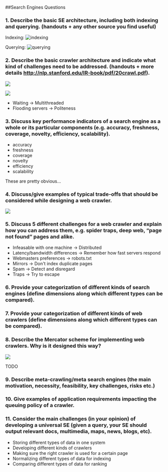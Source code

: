 ##Search Engines Questions

### 1. Describe the basic SE architecture, including both indexing and querying. (handouts + any other source you find useful)

Indexing: ![indexing](http://img.ctrlv.in/img/15/01/17/54ba70cb85d33.png)

Querying: ![querying](http://img.ctrlv.in/img/15/01/17/54ba7117671ed.png)

### 2. Describe the basic crawler architecture and indicate what kind of challenges need to be addressed. (handouts + more details http://nlp.stanford.edu/IR-book/pdf/20crawl.pdf).

![](http://img.ctrlv.in/img/15/01/17/54ba7180e1917.png)

![](http://img.ctrlv.in/img/15/01/17/54ba72991dc35.png)

* Waiting -> Multithreaded
* Flooding servers -> Politeness

### 3. Discuss key performance indicators of a search engine as a whole or its particular components (e.g. accuracy, freshness, coverage, novelty, efficiency, scalability).

* accuracy
* freshness
* coverage
* novelty
* efficiency
* scalability

These are pretty obvious...

### 4. Discuss/give examples of typical trade-offs that should be considered while designing a web crawler.

![](http://img.ctrlv.in/img/15/01/17/54ba746a11eff.png)

### 5. Discuss 5 different challenges for a web crawler and explain how you can address them, e.g. spider traps, deep web, “page not found” pages and alike.

* Infeasable with one machine -> Distributed
* Latency/bandwidth differences -> Remember how fast servers respond
* Webmasters preferences -> robots.txt
* Mirrors -> Don't index duplicate pages
* Spam -> Detect and disregard
* Traps -> Try to escape

### 6. Provide your categorization of different kinds of search engines (define dimensions along which different types can be compared).
### 7. Provide your categorization of different kinds of web crawlers (define dimensions along which different types can be compared). 
### 8. Describe the Mercator scheme for implementing web crawlers. Why is it designed this way?

![](http://img.ctrlv.in/img/15/01/17/54ba736065b93.png)

TODO

### 9. Describe meta-crawling/meta search engines (the main motivation, necessity, feasibility, key challenges, risks etc.)
### 10. Give examples of application requirements impacting the queuing policy of a crawler.
### 11. Consider the main challenges (in your opinion) of developing a universal SE (given a query, your SE should output relevant docs, multimedia, maps, news, blogs, etc).

* Storing different types of data in one system
* Developing different kinds of crawlers
* Making sure the right crawler is used for a certain page
* Normalizing different types of data for indexing
* Comparing different types of data for ranking
